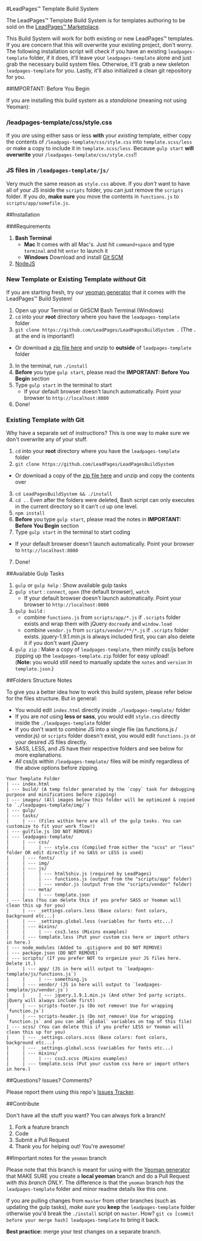 #LeadPages&trade; Template Build System

The LeadPages&trade; Template Build System is for templates authoring to be sold on the [LeadPages&trade; Marketplace](https://market.leadpages.net).

This Build System will work for both existing or new LeadPages&trade; templates. If you are concern that this will overwrite your existing project, don't worry. The following installation script will check if you have an existing `leadpages-template` folder, if it does, it'll leave your `leadpages-template` alone and just grab the necessary build system files. Otherwise, it'll grab a new skeleton `leadpages-template` for you. Lastly, it'll also initialized a clean git repository for you.

##IMPORTANT: Before You Begin

If you are installing this build system as a _standalone_ (meaning not using Yeoman):

### /leadpages-template/css/style.css

If you _are_ using either sass or less **with** your _existing_ template, either copy the contents of `/leadpags-template/css/style.css` into `template.scss/less` or make a copy to include it in `template.scss/less`. Because `gulp start` **will overwrite** your `/leadpages-template/css/style.css`!!

### JS files in `/leadpages-template/js/`

Very much the same reason as `style.css` above. If you _don't_ want to have all of your JS inside the `scripts` folder, you can just remove the `scripts` folder. If you _do_, **make sure** you move the contents in `functions.js` to `scripts/app/somefile.js`.

##Installation

###Requirements

1. **Bash Terminal**
	* **Mac**
	It comes with all Mac's. Just hit `command+space` and type `terminal` and hit `enter` to launch it
	* **Windows**
	  Download and install [Git SCM](http://git-scm.com/download/win)
2. [NodeJS](http://nodejs.com)


### New Template or Existing Template *without* Git ###

If you are starting fresh, try our [yeoman generator](https://github.com/LeadPages/LeadPagesYeoman) that it comes with the LeadPages&trade; Build System!

1. Open up your Terminal or GitSCM Bash Terminal (Windows)
1. `cd` into your **root** directory where you have the `leadpages-template` folder
2. `git clone https://github.com/LeadPages/LeadPagesBuildSystem .` (The **.** at the end is important!)
 * Or download a [zip file here](https://github.com/LeadPages/LeadPagesBuildSystem/archive/master.zip) and unzip to **outside** of `leadpages-template` folder
3. In the terminal, run `./install`
6. **Before** you type `gulp start`, please read the **IMPORTANT: Before You Begin** section
4. Type `gulp start` in the terminal to start
	* If your default browser doesn't launch automatically. Point your browser to `http://localhost:8080`
5. Done!

### Existing Template *with* Git

Why have a separate set of instructions? This is one way to make sure we don't overwrite any of your stuff.

1. `cd` into your **root** directory where you have the `leadpages-template` folder
2. `git clone https://github.com/LeadPages/LeadPagesBuildSystem`
 * Or download a copy of the [zip file here](https://github.com/LeadPages/LeadPagesBuildSystem/archive/master.zip) and unzip and copy the contents over
3. `cd LeadPagesBuildSystem && ./install`
4. `cd ..` Even after the folders were deleted, Bash script can only executes in the current directory so it can't `cd` up one level.
5. `npm install`
6. **Before** you type `gulp start`, please read the notes in **IMPORTANT: Before You Begin** section
6. Type `gulp start` in the terminal to start coding
  * If your default browser doesn't launch automatically. Point your browser to `http://localhost:8080`
7. Done!


##Available Gulp Tasks

1. `gulp` or `gulp help` : Show available gulp tasks
2. `gulp start` : `connect`, `open` (the default browser), `watch`
	* If your default browser doesn't launch automatically. Point your browser to `http://localhost:8080`
3. `gulp build` :
 	* combine `functions.js` from `scripts/app/*.js` if `.scripts` folder exists and wrap them with jQuery `docready` and `window.load`
 	* combine `vendor.js` from `scripts/vendor/**/*.js` if `.scripts` folder exists. jquery-1.9.1.min.js is always included first, you can also delete it if you don't want jQuery
4. `gulp zip` : Make a copy of `leadpages-template`, then minify css/js before zipping up the `leadpages-template.zip` folder for easy upload! <br>(**Note:** you would still need to manually update the `notes` and `version` in `template.json`.)

##Folders Structure Notes

To give you a better idea how to work this build system, please refer below for the files structure. But in general:

* You would edit `index.html` directly inside `./leadpages-template/` folder
* If you are *not* using **less or sass**, you would edit `style.css` directly inside the `./leadpages-template` folder
* If you don't want to combine JS into a single file (as functions.js / vendor.js) or `scripts` folder doesn't exist, you would edit `functions.js` or your desired JS files directly.
* SASS, LESS, and JS have their respective folders and see below for more explanations.
* _All_ css/js within `/leadpages-template/` files will be minify regardless of the above options before zipping.

````
Your Template Folder
| --- index.html
| --- build/ (A temp folder generated by the `copy` task for debugging purpose and minifications before zipping)
| --- images/ (All images below this folder will be optimized & copied to `./leadpages-template/img/`)
| --- gulp/
| --- tasks/
|	  | --- (Files within here are all of the gulp tasks. You can customize to fit your work flow!)
| --- gulfile.js (DO NOT REMOVE)
| --- leadpages-template/
|     | --- css/
|     | 	| --- style.css (Compiled from either the "scss" or "less" folder OR edit directly if no SASS or LESS is used)
|     | --- fonts/
|     | --- img/
|     | --- js/
|     | 	| --- html5shiv.js (required by LeadPages)
|     | 	| --- functions.js (output from the "scripts/app" folder)
|     | 	| --- vendor.js (output from the "scripts/vendor" folder)
|     | --- meta/
|     | 	| --- template.json
| --- less (You can delete this if you prefer SASS or Yeoman will clean this up for you)
| 	  | --- _settings.colors.less (Base colors: font colors, background etc...)
|	  | --- _settings.global.less (variables for fonts etc...)
|	  | --- mixins/
|	  | 	| --- css3.less (Mixins examples)
|	  | --- template.less (Put your custom css here or import others in here.)
| --- node_modules (Added to .gitignore and DO NOT REMOVE)
| --- package.json (DO NOT REMOVE)
| --- scripts/ (If you prefer NOT to organize your JS files here. Delete it.)
|	  | --- app/ (JS in here will output to `leadpages-template/js/functions.js`)
|	  |	    | --- something.js
|     | --- vendor/ (JS in here will output to `leadpages-template/js/vendor.js`)
|     |     | --- jquery.1.9.1.min.js (And other 3rd party scripts. jQuery will always include first)
| 	  | --- scripts-footer.js (Do not remove! Use for wrapping `function.js`)
|	  | --- scripts-header.js (Do not remove! Use for wrapping `function.js` and you can add `global` variables on top of this file)
| --- scss/ (You can delete this if you prefer LESS or Yeoman will clean this up for you)
| 	  | --- _settings.colors.scss (Base colors: font colors, background etc...)
|	  | --- _settings.global.scss (variables for fonts etc...)
|	  | --- mixins/
|	  | 	| --- css3.scss (Mixins examples)
|	  | --- template.scss (Put your custom css here or import others in here.)
````

##Questions? Issues? Comments?

Please report them using this repo's [Issues Tracker](https://github.com/LeadPages/LeadPagesBuildSystem/issues).

##Contribute

Don't have all the stuff you want? You can always fork a branch!

1. Fork a feature branch
2. Code
3. Submit a Pull Request
4. Thank you for helping out! You're awesome!

##Important notes for the `yeoman` branch

Please note that this branch is meant for using with the [Yeoman generator](https://github.com/LeadPages/LeadPagesYeoman) that MAKE SURE you create a **local yeoman** branch and do a Pull Request *with this branch ONLY*. The difference is that the `yeoman` branch *has* the `leadpages-template` folder and minor readme details like this one.

If you are pulling changes from `master` from other branches (such as updating the gulp tasks), *make sure* you **keep** the `leadpages-template` folder otherwise you'd break the `./install` script on `master`. How? `git co [commit before your merge hash] leadpages-template` to bring it back.

**Best practice:** merge your test changes on a separate branch.
